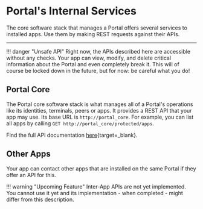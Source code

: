 # Portal's Internal Services

The core software stack that manages a Portal offers several services to installed apps.
Use them by making REST requests against their APIs.

---

!!! danger "Unsafe API"
    Right now, the APIs described here are accessible without any checks.
    Your app can view, modify, and delete critical information about the Portal
    and even completely break it.
    This will of course be locked down in the future, but for now: be careful what you do!

## Portal Core

The Portal core software stack is what manages all of a Portal's operations
like its identities, terminals, peers or apps.
It provides a REST API that your app may use.
Its base URL is `http://portal_core`. For example, you can list all apps by calling
`GET http://portal_core/protected/apps`.

Find the full API documentation [here](https://ptl.gitlab.io/portal_core/){target=_blank}.

## Other Apps

Your app can contact other apps that are installed on the same Portal
if they offer an API for this.

!!! warning "Upcoming Feature"
    Inter-App APIs are not yet implemented.
    You cannot use it yet and its implementation - when completed - might differ from this description.
